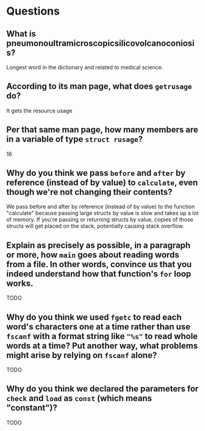 # Questions

## What is pneumonoultramicroscopicsilicovolcanoconiosis?

Longest word in the dictionary and related to medical science.

## According to its man page, what does `getrusage` do?

It gets the resource usage

## Per that same man page, how many members are in a variable of type `struct rusage`?

16

## Why do you think we pass `before` and `after` by reference (instead of by value) to `calculate`, even though we're not changing their contents?

We pass before and after by reference (instead of by value) to the function "calculate" because passing large structs by value is slow and
takes up a lot of memory. If you're passing or returning structs by value, copies of those structs will get placed on the stack, potentially
causing stack overflow.

## Explain as precisely as possible, in a paragraph or more, how `main` goes about reading words from a file. In other words, convince us that you indeed understand how that function's `for` loop works.

TODO

## Why do you think we used `fgetc` to read each word's characters one at a time rather than use `fscanf` with a format string like `"%s"` to read whole words at a time? Put another way, what problems might arise by relying on `fscanf` alone?

TODO

## Why do you think we declared the parameters for `check` and `load` as `const` (which means "constant")?

TODO
